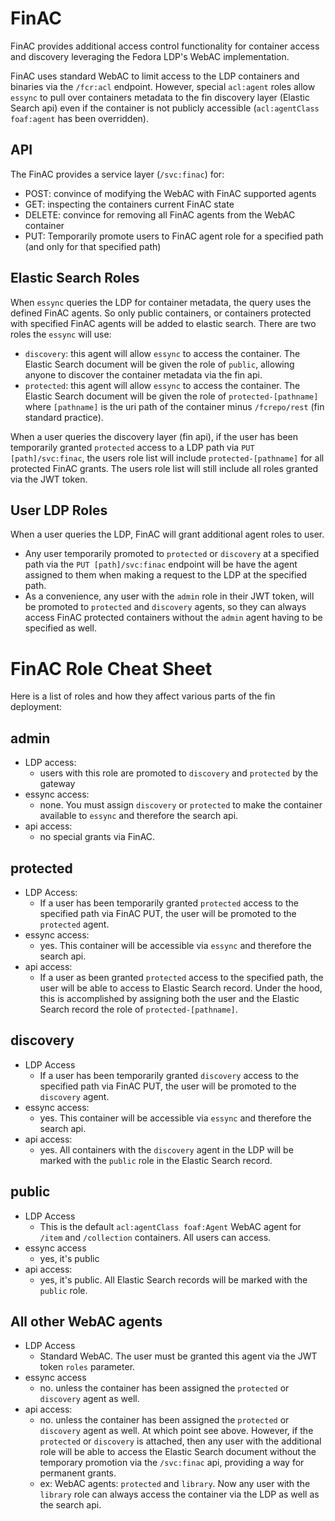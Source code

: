 # FinAC

FinAC provides additional access control functionality for container access and discovery leveraging the Fedora LDP's WebAC implementation.

FinAC uses standard WebAC to limit access to the LDP containers and binaries via the `/fcr:acl` endpoint.  However, special `acl:agent` roles allow `essync` to pull over containers metadata to the fin discovery layer (Elastic Search api) even if the container is not publicly accessible (`acl:agentClass foaf:agent` has been overridden).

## API

The FinAC provides a service layer (`/svc:finac`) for:

 - POST: convince of modifying the WebAC with FinAC supported agents
 - GET: inspecting the containers current FinAC state
 - DELETE: convince for removing all FinAC agents from the WebAC container
 - PUT: Temporarily promote users to FinAC agent role for a specified path (and only for that specified path)

## Elastic Search Roles  

When `essync` queries the LDP for container metadata, the query uses the defined FinAC agents.  So only public containers, or containers protected with specified FinAC agents will be added to elastic search.  There are two roles the `essync` will use:

 - `discovery`: this agent will allow `essync` to access the container.  The Elastic Search document will be given the role of `public`, allowing anyone to discover the container metadata via the fin api.
 - `protected`: this agent will allow `essync` to access the container.  The Elastic Search document will be given the role of `protected-[pathname]` where `[pathname]` is the uri path of the container minus `/fcrepo/rest` (fin standard practice).

When a user queries the discovery layer (fin api), if the user has been temporarily granted `protected` access to a LDP path via `PUT [path]/svc:finac`, the users role list will include `protected-[pathname]` for all protected FinAC grants.  The users role list will still include all roles granted via the JWT token.

## User LDP Roles

When a user queries the LDP, FinAC will grant additional agent roles to user.

 - Any user temporarily promoted to `protected` or `discovery` at a specified path via the `PUT [path]/svc:finac` endpoint will be have the agent assigned to them when making a request to the LDP at the specified path.
 - As a convenience, any user with the `admin` role in their JWT token, will be promoted to `protected` and `discovery` agents, so they can always access FinAC protected containers without the `admin` agent having to be specified as well.

# FinAC Role Cheat Sheet

Here is a list of roles and how they affect various parts of the fin deployment:

## admin

- LDP access:
  - users with this role are promoted to `discovery` and `protected` by the gateway
- essync access:
  - none.  You must assign `discovery` or `protected` to make the container available to `essync` and therefore the search api.
- api access:
  - no special grants via FinAC.

## protected

- LDP Access:
  - If a user has been temporarily granted `protected` access to the specified path via FinAC PUT, the user will be promoted to the `protected` agent.
- essync access:
  - yes.  This container will be accessible via `essync` and therefore the search api.
- api access:
  - If a user as been granted `protected` access to the specified path, the user will be able to access to Elastic Search record.  Under the hood, this is accomplished by assigning both the user and the Elastic Search record the role of `protected-[pathname]`.

## discovery

- LDP Access
  - If a user has been temporarily granted `discovery` access to the specified path via FinAC PUT, the user will be promoted to the `discovery` agent.
- essync access:
  - yes.  This container will be accessible via `essync` and therefore the search api.
- api access:
  - yes.  All containers with the `discovery` agent in the LDP will be marked with the `public` role in the Elastic Search record.

## public

- LDP Access
  - This is the default `acl:agentClass foaf:Agent` WebAC agent for `/item` and `/collection` containers. All users can access.
- essync access
  - yes, it's public
- api access:
  - yes, it's public.  All Elastic Search records will be marked with the `public` role.

## All other WebAC agents

- LDP Access
  - Standard WebAC.  The user must be granted this agent via the JWT token `roles` parameter.
- essync access
  - no.  unless the container has been assigned the `protected` or `discovery` agent as well.
- api access:
  - no.  unless the container has been assigned the `protected` or `discovery` agent as well.  At which point see above.  However, if the `protected` or `discovery` is attached, then any user with the additional role will be able to access the Elastic Search document without the temporary promotion via the `/svc:finac` api, providing a way for permanent grants.
   - ex: WebAC agents: `protected` and `library`.  Now any user with the `library` role can always access the container via the LDP as well as the search api.

